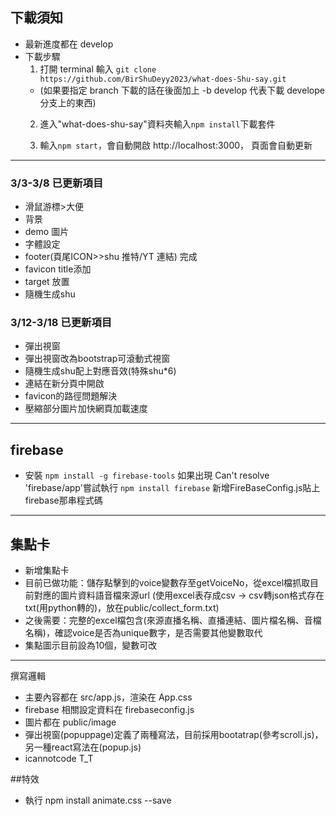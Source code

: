 ## 下載須知

- 最新進度都在 develop
- 下載步驟
  1. 打開 terminal 輸入 `git clone https://github.com/BirShuDeyy2023/what-does-Shu-say.git `
  - (如果要指定 branch 下載的話在後面加上 -b develop 代表下載 develope 分支上的東西)
  2. 進入"what-does-shu-say"資料夾輸入`npm install`下載套件

  3. 輸入`npm start`，會自動開啟 http://localhost:3000， 頁面會自動更新

---

### 3/3-3/8 已更新項目

- 滑鼠游標>大便
- 背景
- demo 圖片
- 字體設定
- footer(頁尾ICON>>shu 推特/YT 連結) 完成
- favicon title添加
- target 放置
- 隨機生成shu

### 3/12-3/18 已更新項目
- 彈出視窗
- 彈出視窗改為bootstrap可滾動式視窗
- 隨機生成shu配上對應音效(特殊shu*6)
- 連結在新分頁中開啟
- favicon的路徑問題解決
- 壓縮部分圖片加快網頁加載速度
---

## firebase
- 安裝
    `npm install -g firebase-tools`
    如果出現 Can't resolve 'firebase/app'嘗試執行 `npm install firebase`
    新增FireBaseConfig.js貼上 firebase那串程式碼

---
## 集點卡
- 新增集點卡
- 目前已做功能：儲存點擊到的voice變數存至getVoiceNo，從excel檔抓取目前對應的圖片資料語音檔來源url (使用excel表存成csv -> csv轉json格式存在txt(用python轉的)，放在public/collect_form.txt)
- 之後需要：完整的excel檔包含(來源直播名稱、直播連結、圖片檔名稱、音檔名稱)，確認voice是否為unique數字，是否需要其他變數取代
- 集點圖示目前設為10個，變數可改

---
撰寫邏輯

- 主要內容都在 src/app.js，渲染在 App.css
- firebase 相關設定資料在 firebaseconfig.js
- 圖片都在 public/image
- 彈出視窗(popuppage)定義了兩種寫法，目前採用bootatrap(參考scroll.js)，另一種react寫法在(popup.js)
- icannotcode T_T

##特效
- 執行 npm install animate.css --save



